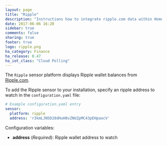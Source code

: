 ```yaml
---
layout: page
title: "Ripple"
description: "Instructions how to integrate ripple.com data within Home Assistant."
date: 2017-06-06 16:20
sidebar: true
comments: false
sharing: true
footer: true
logo: ripple.png
ha_category: Finance
ha_release: 0.47
ha_iot_class: "Cloud Polling"
---
```



The `Ripple` sensor platform displays Ripple wallet balances from [Ripple.com](https://ripple.com).

To add the Ripple sensor to your installation, specify an ripple address to watch in the `configuration.yaml` file:

```yaml
# Example configuration.yaml entry
sensor:
  platform: ripple
  address: 'r3kmLJN5D28dHuH8vZNUZpMC43pEHpaocV'
```

Configuration variables:

- **address** (*Required*): Ripple wallet address to watch 
